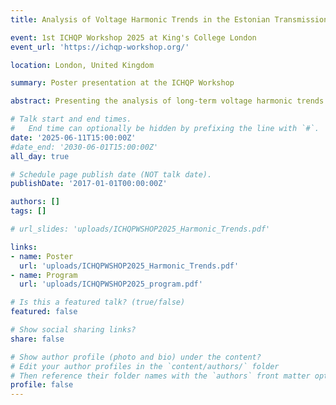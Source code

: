 ```yaml
---
title: Analysis of Voltage Harmonic Trends in the Estonian Transmission System

event: 1st ICHQP Workshop 2025 at King's College London
event_url: 'https://ichqp-workshop.org/'

location: London, United Kingdom

summary: Poster presentation at the ICHQP Workshop

abstract: Presenting the analysis of long-term voltage harmonic trends in the Estonian transmission system, including compliance with planning limits and identified trend developments.

# Talk start and end times.
#   End time can optionally be hidden by prefixing the line with `#`.
date: '2025-06-11T15:00:00Z'
#date_end: '2030-06-01T15:00:00Z'
all_day: true

# Schedule page publish date (NOT talk date).
publishDate: '2017-01-01T00:00:00Z'

authors: []
tags: []

# url_slides: 'uploads/ICHQPWSHOP2025_Harmonic_Trends.pdf'

links:
- name: Poster
  url: 'uploads/ICHQPWSHOP2025_Harmonic_Trends.pdf'
- name: Program
  url: 'uploads/ICHQPWSHOP2025_program.pdf'

# Is this a featured talk? (true/false)
featured: false

# Show social sharing links?
share: false

# Show author profile (photo and bio) under the content?
# Edit your author profiles in the `content/authors/` folder
# Then reference their folder names with the `authors` front matter option above
profile: false
---
```

